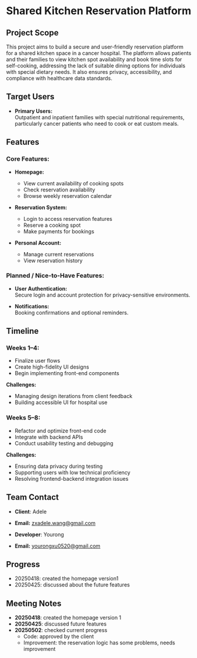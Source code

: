 # Shared Kitchen Reservation Platform

## Project Scope  
This project aims to build a secure and user-friendly reservation platform for a shared kitchen space in a cancer hospital. The platform allows patients and their families to view kitchen spot availability and book time slots for self-cooking, addressing the lack of suitable dining options for individuals with special dietary needs. It also ensures privacy, accessibility, and compliance with healthcare data standards.


## Target Users  
- **Primary Users:**  
  Outpatient and inpatient families with special nutritional requirements, particularly cancer patients who need to cook or eat custom meals.


## Features

### Core Features:

- **Homepage:**
  - View current availability of cooking spots
  - Check reservation availability
  - Browse weekly reservation calendar

- **Reservation System:**
  - Login to access reservation features
  - Reserve a cooking spot
  - Make payments for bookings

- **Personal Account:**
  - Manage current reservations
  - View reservation history

### Planned / Nice-to-Have Features:
- **User Authentication:**  
  Secure login and account protection for privacy-sensitive environments.

- **Notifications:**  
  Booking confirmations and optional reminders.


## Timeline  

### Weeks 1–4:  
- Finalize user flows  
- Create high-fidelity UI designs  
- Begin implementing front-end components  

**Challenges:**  
- Managing design iterations from client feedback  
- Building accessible UI for hospital use

### Weeks 5–8:  
- Refactor and optimize front-end code  
- Integrate with backend APIs  
- Conduct usability testing and debugging  

**Challenges:**  
- Ensuring data privacy during testing  
- Supporting users with low technical proficiency  
- Resolving frontend-backend integration issues


##  Team Contact  
- **Client**: Adele
- **Email:** zxadele.wang@gmail.com
  
- **Developer**: Yourong
- **Email:** yourongxu0520@gmail.com

##  Progress

- 20250418: created the homepage version1
- 20250425: discussed about the future features
## Meeting Notes

- **20250418**: created the homepage version 1
- **20250425**: discussed future features
- **20250502**: checked current progress  
  -  Code: approved by the client  
  -  Improvement: the reservation logic has some problems, needs improvement

